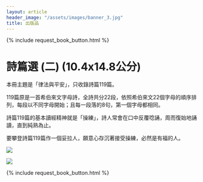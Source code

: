 ```yaml
---
layout: article
header_image: "/assets/images/banner_3.jpg"
title: 出版品
---
```


{% include request_book_button.html %}

# 詩篇選 (二)   (10.4x14.8公分)

 

本冊主題是「律法與平安」，只收錄詩篇119篇。

119篇原是一首希伯來文字母詩，全詩共分22段，依照希伯來文22個字母的順序排列，每段以不同字母開始；且每一段落的8句，第一個字母都相同。

詩篇119篇的基本讀經精神就是「操練」，詩人常會在口中反覆唸誦，周而復始地誦讀，直到純熟為止。

要攀登詩篇119篇作一個妥拉人，願意心存沉著接受操練，必然是有福的人。

![]({{site.baseurl}}/assets/images/books/詩篇選（二）.jpg) 

![]({{site.baseurl}}/assets/images/books/詩篇選（二）二.jpg) 

{% include request_book_button.html %}


